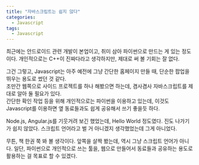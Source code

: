 ```yaml
---
title: "자바스크립트는 쉽지 않다"
categories:
  - Javascript
tags:
  - Javascript
---
```


최근에는 안드로이드 관련 개발이 본업이고, 취미 삼아 파이썬으로 만드는 게 있는 정도이다. 개인적으로는 C++이 진짜다라고 생각하지만, 제대로 써 볼 기회는 잘 없다.

그건 그렇고, Javascript는 아주 예전에 그냥 간단한 홈페이지 만들 때, 단순한 팝업을 뛰우는 용도로 썼던 것 같다.  
조만간 웹쪽으로 사이드 프로젝트를 하나 해봤으면 하는데, 겸사겸사 자바스크립트를 제대로 알아 둘 필요가 있다.  
간단한 확인 작업 등을 위해 개인적으로는 파이썬을 이용하고 있는데, 이것도 Javascript를 이용하면 옆 동료들과도 쉽게 공유해서 쓰기 좋을듯 하다.  

Node.js, Angular.js를 기웃거려 보긴 했었는데, Hello World 정도였다. 진도 나가기가 쉽지 않았다. 스크립트 언어라고 벌 거 아니겠지 생각했었는데 그게 아니었다.

무튼, 책 한권 쭉 봐 볼 생각이다. 앞쪽을 살짝 봤는데, 역시 그냥 스크립트 언어가 아니다.
일단, 파이썬으로 개인적으로 쓰는 툴을, 웹으로 만들어서 동료들과 공유하는 용도로 활용하는 걸 목표로 할 수 있겠다.
